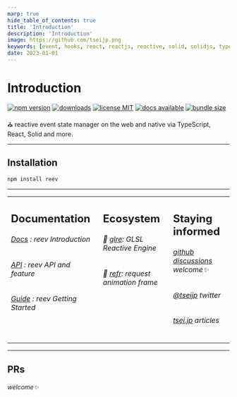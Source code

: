 ```yaml
---
marp: true
hide_table_of_contents: true
title: 'Introduction'
description: 'Introduction'
image: https://github.com/tseijp.png
keywords: [event, hooks, react, reactjs, reactive, solid, solidjs, typescript]
date: 2023-01-01
---
```


# Introduction

<p align="center">

[![ npm version ](https://img.shields.io/npm/v/reev?style=flat&colorA=000&colorB=000)](https://www.npmjs.com/package/reev)
[![ downloads ](https://img.shields.io/npm/dm/reev.svg?style=flat&colorA=000&colorB=000)](https://www.npmtrends.com/reev)
[![ license MIT ](https://img.shields.io/npm/l/reev?style=flat&colorA=000&colorB=000)](https://github.com/tseijp/reev)
[![ docs available ](https://img.shields.io/badge/docs-available-000.svg?style=flat&colorA=000)](https://reev.tsei.jp/)
[![ bundle size ](https://img.shields.io/bundlephobia/minzip/reev?style=flat&colorA=000&colorB=000)](https://bundlephobia.com/package/reev@latest)

⛪️ reactive event state manager on the web and native via TypeScript, React, Solid and more.

</p>

---

## Installation

```ruby
npm install reev
```

---

<table>
<td width="1000px" valign="top">

## Documentation

###### [Docs][docs] : reev Introduction

###### [API][api] : reev API and feature

###### [Guide][guide] : reev Getting Started

[docs]: https://reev.tsei.jp/docs
[api]: https://reev.tsei.jp/api
[guide]: https://reev.tsei.jp/guide

</td>
<td width="1000px" valign="top">

## Ecosystem

###### 🌇 [glre][glre]: GLSL Reactive Engine

###### 🌃 [refr][refr]: request animation frame

[glre]: https://github.com/tseijp/reev
[refr]: https://github.com/tseijp/refr

</td>
<td width="1000px" valign="top">

## Staying informed

###### [github discussions][github] welcome✨

###### [@tseijp][twitter] twitter

###### [tsei.jp][articles] articles

[github]: https://github.com/tseijp/reev/discussions
[twitter]: https://twitter.com/tseijp
[articles]: https://tsei.jp/articles

</td>
</table>

---

## PRs

###### welcome✨
